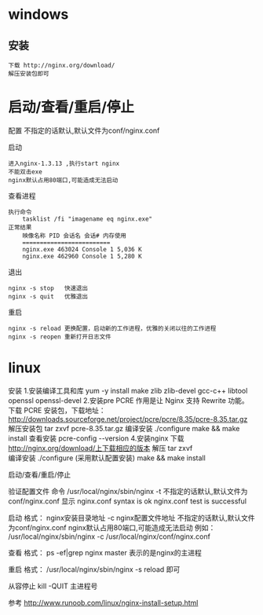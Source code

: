 


# windows

## 安装

    下载 http://nginx.org/download/
    解压安装包即可

# 启动/查看/重启/停止

配置
 不指定的话默认,默认文件为conf/nginx.conf
 
启动

    进入nginx-1.3.13 ,执行start nginx	
    不能双击exe
    nginx默认占用80端口,可能造成无法启动

查看进程

    执行命令 
        tasklist /fi "imagename eq nginx.exe"
    正常结果    
        映像名称 PID 会话名 会话# 内存使用
        ========================= 
        nginx.exe 463024 Console 1 5,036 K
        nginx.exe 462960 Console 1 5,280 K

退出

    nginx -s stop 	快速退出
    nginx -s quit 	优雅退出

重启

    nginx -s reload 更换配置，启动新的工作进程，优雅的关闭以往的工作进程
    nginx -s reopen 重新打开日志文件

# linux

安装
1.安装编译工具和库
yum -y install make zlib zlib-devel gcc-c++ libtool  openssl openssl-devel
2.安装pre
PCRE 作用是让 Nginx 支持 Rewrite 功能。
 	      下载 PCRE 安装包，下载地址： http://downloads.sourceforge.net/project/pcre/pcre/8.35/pcre-8.35.tar.gz
解压安装包 	 tar zxvf pcre-8.35.tar.gz
编译安装 		./configure 
			make && make install
查看安装		pcre-config --version
4.安装nginx
下载		http://nginx.org/download/上下载相应的版本
解压		tar	zxvf	 
编译安装 		./configure   (采用默认配置安装)
			make && make install



启动/查看/重启/停止

 验证配置文件
命令         /usr/local/nginx/sbin/nginx -t   <file>
  不指定的话默认,默认文件为conf/nginx.conf
显示		nginx.conf syntax is ok
   	 nginx.conf test is successful


 启动
格式：  nginx安装目录地址  -c  nginx配置文件地址
     不指定的话默认,默认文件为conf/nginx.conf
     nginx默认占用80端口,可能造成无法启动
例如：  /usr/local/nginx/sbin/nginx  -c   /usr/local/nginx/conf/nginx.conf


查看
格式：  ps -ef|grep nginx
master 表示的是nginx的主进程



重启
格式：  /usr/local/nginx/sbin/nginx -s reload 即可


从容停止
kill -QUIT  主进程号




参考
http://www.runoob.com/linux/nginx-install-setup.html